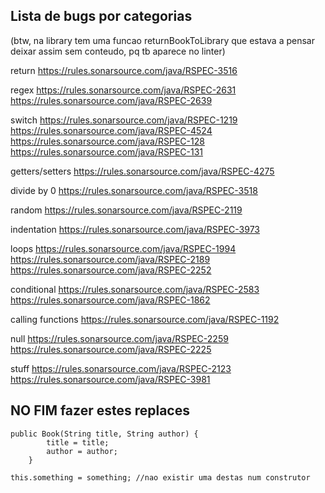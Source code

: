 ## Lista de bugs por categorias
(btw, na library tem uma funcao returnBookToLibrary que estava a pensar deixar assim sem conteudo, pq tb aparece no linter)

return
https://rules.sonarsource.com/java/RSPEC-3516


regex
https://rules.sonarsource.com/java/RSPEC-2631
https://rules.sonarsource.com/java/RSPEC-2639

switch
https://rules.sonarsource.com/java/RSPEC-1219
https://rules.sonarsource.com/java/RSPEC-4524
https://rules.sonarsource.com/java/RSPEC-128
https://rules.sonarsource.com/java/RSPEC-131

getters/setters
https://rules.sonarsource.com/java/RSPEC-4275

divide by 0
https://rules.sonarsource.com/java/RSPEC-3518

random
https://rules.sonarsource.com/java/RSPEC-2119

indentation
https://rules.sonarsource.com/java/RSPEC-3973

loops
https://rules.sonarsource.com/java/RSPEC-1994
https://rules.sonarsource.com/java/RSPEC-2189
https://rules.sonarsource.com/java/RSPEC-2252

conditional
https://rules.sonarsource.com/java/RSPEC-2583
https://rules.sonarsource.com/java/RSPEC-1862

calling functions
https://rules.sonarsource.com/java/RSPEC-1192

null
https://rules.sonarsource.com/java/RSPEC-2259
https://rules.sonarsource.com/java/RSPEC-2225

stuff
https://rules.sonarsource.com/java/RSPEC-2123
https://rules.sonarsource.com/java/RSPEC-3981

## NO FIM fazer estes replaces
```
public Book(String title, String author) {
        title = title;
        author = author;
    }
```

```
this.something = something; //nao existir uma destas num construtor
```